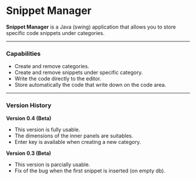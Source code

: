 # Snippet Manager

**Snippet Manager** is a Java (swing) application that allows you to store specific code snippets under categories.

---

### Capabilities

* Create and remove categories.
* Create and remove snippets under specific category.
* Write the code directly to the editor.
* Store automatically the code that write down on the code area.

---

### Version History

**Version 0.4 (Beta)**
* This version is fully usable.
* The dimensions of the inner panels are suitables.
* Enter key is available when creating a new category.

**Version 0.3 (Beta)**
* This version is parcially usable.
* Fix of the bug when the first snippet is inserted (on empty db).
